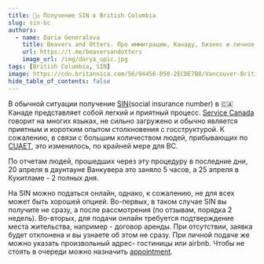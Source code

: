 ```yaml
---
title: 🧑‍⚖️ Получение SIN в British Columbia
slug: sin-bc
authors:
  - name: Daria Generalova
    title: Beavers and Otters. Про иммиграцию, Канаду, бизнес и личное, серьезно и совсем нет.
    url: https://t.me/beaversandotters
    image_url: /img/darya_upic.jpg
tags: [British Columbia, SIN]
image: https://cdn.britannica.com/56/94456-050-2ECDE7B8/Vancouver-British-Columbia-Canada.jpg
hide_table_of_contents: false
---
```

В обычной ситуации получение [SIN](https://www.canada.ca/en/employment-social-development/services/sin.html)(social insurance number) в 🇨🇦Канаде представляет собой легкий и приятный процесс. [Service Canada](https://www.canada.ca/en/employment-social-development/corporate/portfolio/service-canada.html) говорит на многих языках, не сильно загружено и обычно является приятным и коротким опытом столкновения с госструктурой. К сожалению, в связи с большим количеством людей, прибывающих по [CUAET](https://www.canada.ca/en/immigration-refugees-citizenship/news/2022/03/canada-ukraine-authorization-for-emergency-travel.html), это изменилось, по крайней мере для BC.  

По отчетам людей, прошедших через эту процедуру в последние дни, 20 апреля в даунтауне Ванкувера это заняло 5 часов, а 25 апреля в Кукитламе - 2 полных дня.  

На SIN можно податься онлайн, однако, к сожалению, не для всех может быть хорошей опцией. Во-первых, в таком случае SIN вы получите не сразу, а после рассмотрения (по отзывам, порядка 2 недель). Во-вторых, для подачи онлайн требуется подтверждение места жительства, например - договор аренды. При отсутствии, заявка будет отклонена и вы узнаете об этом не сразу. При личной подаче же можно указать произвольный адрес- гостиницы или airbnb. Чтобы не стоять в очереди можно назначить [appointment](https://eservices.canada.ca/en/service/).




